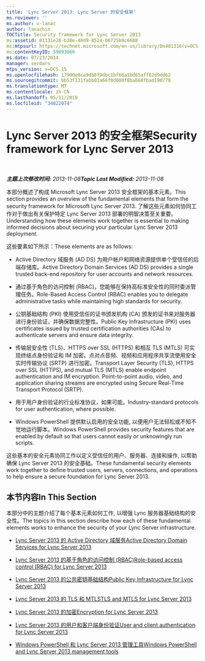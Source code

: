```yaml
---
title: 'Lync Server 2013: Lync Server 的安全框架'
ms.reviewer: ''
ms.author: v-lanac
author: lanachin
TOCTitle: Security framework for Lync Server 2013
ms:assetid: 01131e28-b38e-40d9-8524-06725b9c6608
ms:mtpsurl: https://technet.microsoft.com/en-us/library/Dn481316(v=OCS.15)
ms:contentKeyID: 59893866
ms.date: 07/23/2014
manager: serdars
mtps_version: v=OCS.15
ms.openlocfilehash: 17900e0ca9db8f9dbc1bf66a1bd65aff62d9dd62
ms.sourcegitcommit: bb53f131fabb03a66f0d000f8ba668fbad190778
ms.translationtype: MT
ms.contentlocale: zh-CN
ms.lasthandoff: 05/11/2019
ms.locfileid: "34822074"
---
```

<div data-xmlns="http://www.w3.org/1999/xhtml">

<div class="topic" data-xmlns="http://www.w3.org/1999/xhtml" data-msxsl="urn:schemas-microsoft-com:xslt" data-cs="http://msdn.microsoft.com/en-us/">

<div data-asp="http://msdn2.microsoft.com/asp">

# <a name="security-framework-for-lync-server-2013"></a><span data-ttu-id="98f23-102">Lync Server 2013 的安全框架</span><span class="sxs-lookup"><span data-stu-id="98f23-102">Security framework for Lync Server 2013</span></span>

</div>

<div id="mainSection">

<div id="mainBody">

<span> </span>

<span data-ttu-id="98f23-103">_**主题上次修改时间:** 2013-11-08_</span><span class="sxs-lookup"><span data-stu-id="98f23-103">_**Topic Last Modified:** 2013-11-08_</span></span>

<span data-ttu-id="98f23-104">本部分概述了构成 Microsoft Lync Server 2013 安全框架的基本元素。</span><span class="sxs-lookup"><span data-stu-id="98f23-104">This section provides an overview of the fundamental elements that form the security framework for Microsoft Lync Server 2013.</span></span> <span data-ttu-id="98f23-105">了解这些元素如何协同工作对于做出有关保护特定 Lync Server 2013 部署的明智决策至关重要。</span><span class="sxs-lookup"><span data-stu-id="98f23-105">Understanding how these elements work together is essential to making informed decisions about securing your particular Lync Server 2013 deployment.</span></span>

<span data-ttu-id="98f23-106">这些要素如下所示：</span><span class="sxs-lookup"><span data-stu-id="98f23-106">These elements are as follows:</span></span>

  - <span data-ttu-id="98f23-107">Active Directory 域服务 (AD DS) 为用户帐户和网络资源提供单个受信任的后端存储库。</span><span class="sxs-lookup"><span data-stu-id="98f23-107">Active Directory Domain Services (AD DS) provides a single trusted back-end repository for user accounts and network resources.</span></span>

  - <span data-ttu-id="98f23-108">通过基于角色的访问控制 (RBAC)，您能够在保持高标准安全性的同时委派管理任务。</span><span class="sxs-lookup"><span data-stu-id="98f23-108">Role-Based Access Control (RBAC) enables you to delegate administrative tasks while maintaining high standards for security.</span></span>

  - <span data-ttu-id="98f23-109">公钥基础结构 (PKI) 使用受信任的证书颁发机构 (CA) 颁发的证书来对服务器进行身份验证，并确保数据完整性。</span><span class="sxs-lookup"><span data-stu-id="98f23-109">Public Key Infrastructure (PKI) uses certificates issued by trusted certification authorities (CAs) to authenticate servers and ensure data integrity.</span></span>

  - <span data-ttu-id="98f23-p102">传输层安全性 (TLS)、HTTPS over SSL (HTTPS) 和相互 TLS (MTLS) 可实现终结点身份验证和 IM 加密。点对点音频、视频和应用程序共享流使用安全实时传输协议 (SRTP) 进行加密。</span><span class="sxs-lookup"><span data-stu-id="98f23-p102">Transport Layer Security (TLS), HTTPS over SSL (HTTPS), and mutual TLS (MTLS) enable endpoint authentication and IM encryption. Point-to-point audio, video, and application sharing streams are encrypted using Secure Real-Time Transport Protocol (SRTP).</span></span>

  - <span data-ttu-id="98f23-112">用于用户身份验证的行业标准协议，如果可能。</span><span class="sxs-lookup"><span data-stu-id="98f23-112">Industry-standard protocols for user authentication, where possible.</span></span>

  - <span data-ttu-id="98f23-113">Windows PowerShell 提供默认启用的安全功能, 以便用户无法轻松或不知不觉地运行脚本。</span><span class="sxs-lookup"><span data-stu-id="98f23-113">Windows PowerShell provides security features that are enabled by default so that users cannot easily or unknowingly run scripts.</span></span>

<span data-ttu-id="98f23-114">这些基本的安全元素协同工作以定义受信任的用户、服务器、连接和操作, 以帮助确保 Lync Server 2013 的安全基础。</span><span class="sxs-lookup"><span data-stu-id="98f23-114">These fundamental security elements work together to define trusted users, servers, connections, and operations to help ensure a secure foundation for Lync Server 2013.</span></span>

<div>

## <a name="in-this-section"></a><span data-ttu-id="98f23-115">本节内容</span><span class="sxs-lookup"><span data-stu-id="98f23-115">In This Section</span></span>

<span data-ttu-id="98f23-116">本部分中的主题介绍了每个基本元素如何工作, 以增强 Lync 服务器基础结构的安全性。</span><span class="sxs-lookup"><span data-stu-id="98f23-116">The topics in this section describe how each of these fundamental elements works to enhance the security of your Lync Server infrastructure.</span></span>

  - [<span data-ttu-id="98f23-117">Lync Server 2013 的 Active Directory 域服务</span><span class="sxs-lookup"><span data-stu-id="98f23-117">Active Directory Domain Services for Lync Server 2013</span></span>](lync-server-2013-active-directory-domain-services-for-lync-server.md)

  - [<span data-ttu-id="98f23-118">Lync Server 2013 的基于角色的访问控制 (RBAC)</span><span class="sxs-lookup"><span data-stu-id="98f23-118">Role-based access control (RBAC) for Lync Server 2013</span></span>](lync-server-2013-role-based-access-control-rbac.md)

  - [<span data-ttu-id="98f23-119">Lync Server 2013 的公共密钥基础结构</span><span class="sxs-lookup"><span data-stu-id="98f23-119">Public Key Infrastructure for Lync Server 2013</span></span>](lync-server-2013-public-key-infrastructure.md)

  - [<span data-ttu-id="98f23-120">Lync Server 2013 的 TLS 和 MTLS</span><span class="sxs-lookup"><span data-stu-id="98f23-120">TLS and MTLS for Lync Server 2013</span></span>](lync-server-2013-tls-and-mtls.md)

  - [<span data-ttu-id="98f23-121">Lync Server 2013 的加密</span><span class="sxs-lookup"><span data-stu-id="98f23-121">Encryption for Lync Server 2013</span></span>](lync-server-2013-encryption.md)

  - [<span data-ttu-id="98f23-122">Lync Server 2013 的用户和客户端身份验证</span><span class="sxs-lookup"><span data-stu-id="98f23-122">User and client authentication for Lync Server 2013</span></span>](lync-server-2013-user-and-client-authentication.md)

  - [<span data-ttu-id="98f23-123">Windows PowerShell 和 Lync Server 2013 管理工具</span><span class="sxs-lookup"><span data-stu-id="98f23-123">Windows PowerShell and Lync Server 2013 management tools</span></span>](lync-server-2013-windows-powershell-and-lync-server-management-tools.md)

</div>

</div>

<span> </span>

</div>

</div>

</div>


